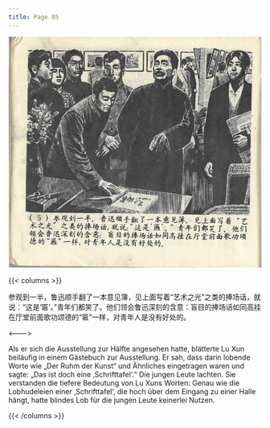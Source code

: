 ```yaml
---
title: Page 05
---
```


![luxun front](../../../images/luxun/ZuihouYiciXunli/6-page-00001.jpg)

{{< columns >}}

参观到一半，鲁迅顺手翻了一本意见簿，见上面写着“艺术之光”之类的捧场话，就说：“这是‘匾’。”青年们都笑了。他们领会鲁迅深刻的含意：盲目的捧场话如同高挂在厅堂前面歌功颂德的“匾”一样，对青年人是没有好处的。

<--->

Als er sich die Ausstellung zur Hälfte angesehen hatte, blätterte Lu Xun beiläufig in einem Gästebuch zur Ausstellung. Er sah, dass darin lobende Worte wie „Der Ruhm der Kunst“ und Ähnliches eingetragen waren und sagte: „Das ist doch eine ‚Schrifttafel‘.“ Die jungen Leute lachten. Sie verstanden die tiefere Bedeutung von Lu Xuns Worten: Genau wie die Lobhudeleien einer ‚Schrifttafel‘, die hoch über dem Eingang zu einer Halle hängt, hatte blindes Lob für die jungen Leute keinerlei Nutzen.

{{< /columns >}}